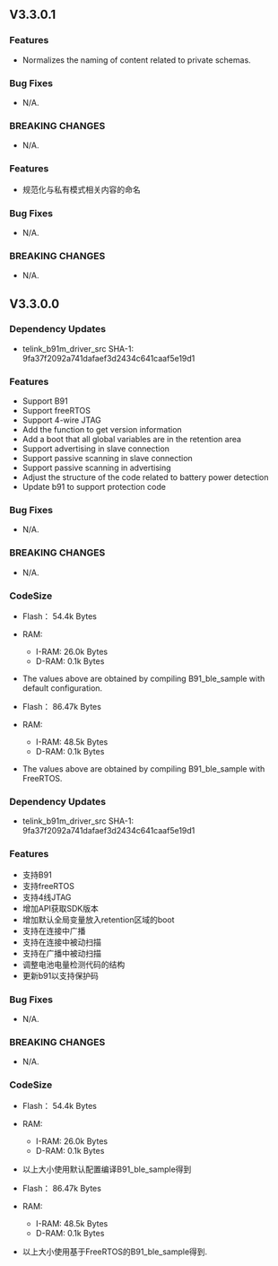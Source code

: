 ## V3.3.0.1

### Features
   * Normalizes the naming of content related to private schemas.

### Bug Fixes
   * N/A.

### BREAKING CHANGES
   * N/A.

### Features
   * 规范化与私有模式相关内容的命名

### Bug Fixes
   * N/A.

### BREAKING CHANGES
   * N/A.

## V3.3.0.0

### Dependency Updates
   * telink_b91m_driver_src SHA-1: 9fa37f2092a741dafaef3d2434c641caaf5e19d1

### Features
   * Support B91
   * Support freeRTOS
   * Support 4-wire JTAG
   * Add the function to get version information
   * Add a boot that all global variables are in the retention area
   * Support advertising in slave connection
   * Support passive scanning in slave connection
   * Support passive scanning in advertising
   * Adjust the structure of the code related to battery power detection
   * Update b91 to support protection code

### Bug Fixes
   * N/A.

### BREAKING CHANGES
   * N/A.

### CodeSize
   * Flash： 54.4k  Bytes
   * RAM:
     - I-RAM: 26.0k Bytes
     - D-RAM: 0.1k Bytes
   * The values above are obtained by compiling B91_ble_sample with default configuration.
   
   * Flash： 86.47k  Bytes
   * RAM:
     - I-RAM: 48.5k Bytes
     - D-RAM: 0.1k Bytes
   * The values above are obtained by compiling B91_ble_sample with FreeRTOS.    

### Dependency Updates
   *  telink_b91m_driver_src SHA-1: 9fa37f2092a741dafaef3d2434c641caaf5e19d1

### Features
   * 支持B91
   * 支持freeRTOS
   * 支持4线JTAG
   * 增加API获取SDK版本
   * 增加默认全局变量放入retention区域的boot
   * 支持在连接中广播
   * 支持在连接中被动扫描
   * 支持在广播中被动扫描
   * 调整电池电量检测代码的结构
   * 更新b91以支持保护码

### Bug Fixes
   * N/A.

### BREAKING CHANGES
   * N/A.

### CodeSize
   * Flash： 54.4k  Bytes
   * RAM:
     - I-RAM: 26.0k Bytes
     - D-RAM: 0.1k Bytes
   * 以上大小使用默认配置编译B91_ble_sample得到

   * Flash： 86.47k  Bytes
   * RAM:
     - I-RAM: 48.5k Bytes
     - D-RAM: 0.1k Bytes
   * 以上大小使用基于FreeRTOS的B91_ble_sample得到.